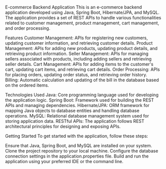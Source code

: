E-commerce Backend Application
This is an e-commerce backend application developed using Java, Spring Boot, Hibernate/JPA, and MySQL. 
The application provides a set of REST APIs to handle various functionalities related to customer management, 
product management, cart management, and order processing.

Features
Customer Management: APIs for registering new customers, updating customer information, and retrieving customer details.
Product Management: APIs for adding new products, updating product details, and retrieving product information.
Seller Management: APIs for managing sellers associated with products, including adding sellers and retrieving seller details.
Cart Management: APIs for adding items to the customer's cart, updating cart items, and retrieving cart details.
Order Processing: APIs for placing orders, updating order status, and retrieving order history.
Billing: Automatic calculation and updating of the bill in the database based on the ordered items.


Technologies Used
Java: Core programming language used for developing the application logic.
Spring Boot: Framework used for building the REST APIs and managing dependencies.
Hibernate/JPA: ORM framework for mapping Java objects to database entities and handling database operations.
MySQL: Relational database management system used for storing application data.
RESTful APIs: The application follows REST architectural principles for designing and exposing APIs.

Getting Started
To get started with the application, follow these steps:

Ensure that Java, Spring Boot, and MySQL are installed on your system.
Clone the project repository to your local machine.
Configure the database connection settings in the application.properties file.
Build and run the application using your preferred IDE or the command line.
